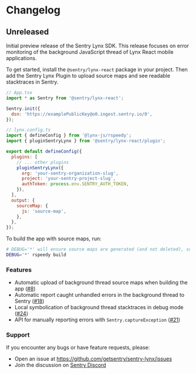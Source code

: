 # Changelog

## Unreleased

Initial preview release of the Sentry Lynx SDK. This release focuses on error monitoring
of the background JavaScript thread of Lynx React mobile applications.

To get started, install the `@sentry/lynx-react` package in your project.
Then add the Sentry Lynx Plugin to upload source maps and see readable stacktraces in Sentry.

```js
// App.tsx
import * as Sentry from '@sentry/lynx-react';

Sentry.init({
  dsn: 'https://examplePublicKey@o0.ingest.sentry.io/0',
});
```

```js
// lynx.config.ts
import { defineConfig } from '@lynx-js/rspeedy';
import { pluginSentryLynx } from '@sentry/lynx-react/plugin';

export default defineConfig({
  plugins: [
    // ... other plugins
    pluginSentryLynx({
      org: 'your-sentry-organization-slug',
      project: 'your-sentry-project-slug',
      authToken: process.env.SENTRY_AUTH_TOKEN,
    }),
  ],
  output: {
    sourceMap: {
      js: 'source-map',
    },
  },
});
```

To build the app with source maps, run:

```bash
# DEBUG='*' will ensure source maps are generated (and not deleted), so they can be uploaded to Sentry
DEBUG='*' rspeedy build
```

### Features

- Automatic upload of background thread source maps when building the app ([#8](https://github.com/getsentry/sentry-lynx/pull/8))
- Automatic report caught unhandled errors in the background thread to Sentry ([#18](https://github.com/getsentry/sentry-lynx/pull/18))
- Local symbolication of background thread stacktraces in debug mode ([#24](https://github.com/getsentry/sentry-lynx/pull/24))
- API for manually reporting errors with `Sentry.captureException` ([#21](https://github.com/getsentry/sentry-lynx/pull/21))

### Support

If you encounter any bugs or have feature requests, please:
- Open an issue at https://github.com/getsentry/sentry-lynx/issues
- Join the discussion on [Sentry Discord](https://discord.gg/sentry)

